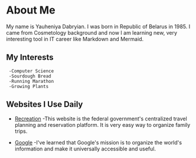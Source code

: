 # About Me
My name is Yauheniya Dabryian. I was born in Republic of Belarus  in 1985. I came from Cosmetology background and now I am learning new, very interesting tool in IT career like Markdown and Mermaid.  
## My Interests
     -Computer Science
     -Sourdough Bread
     -Running Marathon
     -Growing Plants
## Websites I Use Daily
- [Recreation](https://www.recreation.gov/) -This website is the federal government's centralized travel planning and reservation platform. It is very easy way to organize family trips.
  
- [Google](https://google.com/) -I've learned that Google's mission is to organize the world's information and make it universally accessible and useful. 
   
  